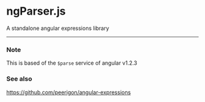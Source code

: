 ngParser.js
======================

A standalone angular expressions library

----

### Note

This is based of the `$parse` service of angular v1.2.3

### See also

https://github.com/peerigon/angular-expressions

